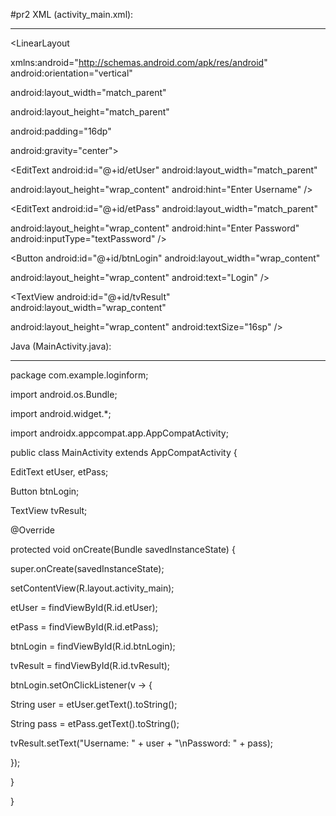 #pr2
XML (activity_main.xml):

------------------------

<LinearLayout 

 xmlns:android="http://schemas.android.com/apk/res/android"
 android:orientation="vertical"

 android:layout_width="match_parent"

 android:layout_height="match_parent"

 android:padding="16dp"

 android:gravity="center">

 <EditText android:id="@+id/etUser" android:layout_width="match_parent"

 android:layout_height="wrap_content" android:hint="Enter Username" />

 <EditText android:id="@+id/etPass" android:layout_width="match_parent"

 android:layout_height="wrap_content" android:hint="Enter Password" android:inputType="textPassword" />

 <Button android:id="@+id/btnLogin" android:layout_width="wrap_content"

 android:layout_height="wrap_content" android:text="Login" />

 <TextView android:id="@+id/tvResult" android:layout_width="wrap_content"

 android:layout_height="wrap_content" android:textSize="16sp" />

</LinearLayout>

Java (MainActivity.java):

-------------------------

package com.example.loginform;

import android.os.Bundle;

import android.widget.*;

import androidx.appcompat.app.AppCompatActivity;

public class MainActivity extends AppCompatActivity {

 EditText etUser, etPass;

 Button btnLogin;

 TextView tvResult;

 @Override

 protected void onCreate(Bundle savedInstanceState) {

 super.onCreate(savedInstanceState);

 setContentView(R.layout.activity_main);

 etUser = findViewById(R.id.etUser);

 etPass = findViewById(R.id.etPass);

 btnLogin = findViewById(R.id.btnLogin);

 tvResult = findViewById(R.id.tvResult);

 btnLogin.setOnClickListener(v -> {

 String user = etUser.getText().toString();

 String pass = etPass.getText().toString();

 tvResult.setText("Username: " + user + "\nPassword: " + pass);

 });

 }

}
